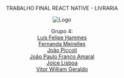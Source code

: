 <div align="center"> TRABALHO FINAL REACT NATIVE - LIVRARIA
  
<div align="center">

![Logo](https://cdn.discordapp.com/attachments/1090076539602866176/1090353059290419340/326727009_876691460048247_1561125399909609359_n-removebg-preview-removebg-preview.png)

</div>
Grupo 4: </br>
<a href=https://github.com/lf-hammes>Luis Felipe Hammes </a> </br>
<a href=https://github.com/FernandaMeirelles>Fernanda Meirelles </a> </br>
<a href=https://github.com/JoaoMarcoPiccoliCardoso>João Piccoli </a> </br>
<a href=https://github.com/Krymisson>João Paulo Franco Amaral </a> </br>
<a href=https://github.com/JoiceLisboa>Joice Lisboa </a> </br>
<a href=https://github.com/V-Maxxin>Vitor William Geraldo </a> </br>
